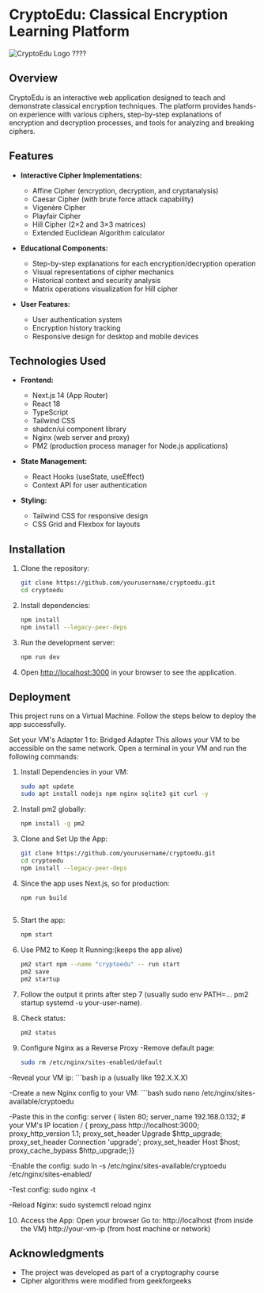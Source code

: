 # CryptoEdu: Classical Encryption Learning Platform

![CryptoEdu Logo](https://your-repository-url/logo.png) ????

## Overview

CryptoEdu is an interactive web application designed to teach and demonstrate classical encryption techniques. The platform provides hands-on experience with various ciphers, step-by-step explanations of encryption and decryption processes, and tools for analyzing and breaking ciphers.

## Features

- **Interactive Cipher Implementations:**
  - Affine Cipher (encryption, decryption, and cryptanalysis)
  - Caesar Cipher (with brute force attack capability)
  - Vigenère Cipher
  - Playfair Cipher
  - Hill Cipher (2×2 and 3×3 matrices)
  - Extended Euclidean Algorithm calculator

- **Educational Components:**
  - Step-by-step explanations for each encryption/decryption operation
  - Visual representations of cipher mechanics
  - Historical context and security analysis
  - Matrix operations visualization for Hill cipher

- **User Features:**
  - User authentication system
  - Encryption history tracking
  - Responsive design for desktop and mobile devices

## Technologies Used

- **Frontend:**
  - Next.js 14 (App Router)
  - React 18
  - TypeScript
  - Tailwind CSS
  - shadcn/ui component library
  - Nginx (web server and proxy)
  - PM2 (production process manager for Node.js applications)

- **State Management:**
  - React Hooks (useState, useEffect)
  - Context API for user authentication

- **Styling:**
  - Tailwind CSS for responsive design
  - CSS Grid and Flexbox for layouts

## Installation

1. Clone the repository:
   ```bash
   git clone https://github.com/yourusername/cryptoedu.git
   cd cryptoedu

2. Install dependencies:
   ```bash
   npm install
   npm install --legacy-peer-deps

3. Run the development server:
   ```bash
   npm run dev

4. Open [http://localhost:3000](http://localhost:3000) in your browser to see the application.

## Deployment
This project runs on a Virtual Machine. Follow the steps below to deploy the app successfully.

Set your VM's Adapter 1 to: Bridged Adapter
This allows your VM to be accessible on the same network.
Open a terminal in your VM and run the following commands:
1. Install Dependencies in your VM:
   ```bash
   sudo apt update
   sudo apt install nodejs npm nginx sqlite3 git curl -y

2. Install pm2 globally:
   ```bash
   npm install -g pm2
3. Clone and Set Up the App:
   ```bash
   git clone https://github.com/yourusername/cryptoedu.git
   cd cryptoedu
   npm install --legacy-peer-deps

4. Since the app uses Next.js, so for production:
   ```bash
   npm run build
  
5. Start the app: 
    ```bash
    npm start
   
6. Use PM2 to Keep It Running:(keeps the app alive)
    ```bash
    pm2 start npm --name "cryptoedu" -- run start
    pm2 save
    pm2 startup

7. Follow the output it prints after step 7 (usually sudo env PATH=... pm2 startup systemd -u your-user-name).


8. Check status:
    ```bash
    pm2 status

9. Configure Nginx as a Reverse Proxy
  -Remove default page:
    ```bash
    sudo rm /etc/nginx/sites-enabled/default

  -Reveal your VM ip:
      ```bash
      ip a (usually like 192.X.X.X)

  -Create a new Nginx config to your VM: ```bash   sudo nano /etc/nginx/sites-available/cryptoedu

  -Paste this in the config: 
  server {
      listen 80;
      server_name 192.168.0.132;  # your VM's IP
      location / {
          proxy_pass http://localhost:3000;
          proxy_http_version 1.1;
          proxy_set_header Upgrade $http_upgrade;
          proxy_set_header Connection 'upgrade';
          proxy_set_header Host $host;
          proxy_cache_bypass $http_upgrade;}}
      
  -Enable the config: sudo ln -s /etc/nginx/sites-available/cryptoedu /etc/nginx/sites-enabled/
  
  -Test config: sudo nginx -t
  
  -Reload Nginx: sudo systemctl reload nginx

10. Access the App:
Open your browser
Go to:
http://localhost (from inside the VM)
http://your-vm-ip  (from host machine or network)



## Acknowledgments

- The project was developed as part of a cryptography course
- Cipher algorithms were modified from geekforgeeks
